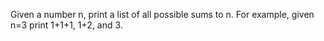Given a number n, print a list of all possible sums to n.
For example, given n=3 print 1+1+1, 1+2, and 3.